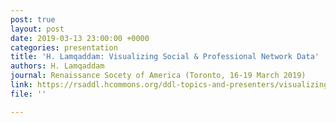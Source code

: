 ```yaml
---
post: true
layout: post
date: 2019-03-13 23:00:00 +0000
categories: presentation
title: 'H. Lamqaddam: Visualizing Social & Professional Network Data'
authors: H. Lamqaddam
journal: Renaissance Socety of America (Toronto, 16-19 March 2019)
link: https://rsaddl.hcommons.org/ddl-topics-and-presenters/visualizing-social-professional-network-data/
file: ''

---
```

